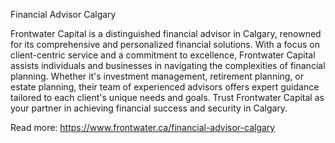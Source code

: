 Financial Advisor Calgary

Frontwater Capital is a distinguished financial advisor in Calgary, renowned for its comprehensive and personalized financial solutions. With a focus on client-centric service and a commitment to excellence, Frontwater Capital assists individuals and businesses in navigating the complexities of financial planning. Whether it's investment management, retirement planning, or estate planning, their team of experienced advisors offers expert guidance tailored to each client's unique needs and goals. Trust Frontwater Capital as your partner in achieving financial success and security in Calgary.

Read more: https://www.frontwater.ca/financial-advisor-calgary